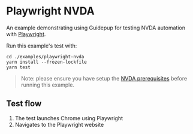 # Playwright NVDA

An example demonstrating using Guidepup for testing NVDA automation with [Playwright](https://playwright.dev/).

Run this example's test with:

```console
cd ./examples/playwright-nvda
yarn install --frozen-lockfile
yarn test
```

> Note: please ensure you have setup the [NVDA prerequisites](../../guides/nvda-prerequisites/README.md) before running this example.

## Test flow

1. The test launches Chrome using Playwright
2. Navigates to the Playwright website
